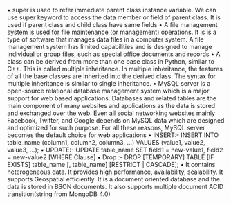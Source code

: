 
• super is used to refer immediate parent 
class instance variable. We can use super 
keyword to access the data member or field 
of parent class. It is used if parent class and 
child class have same fields
• A file management system is used for file 
maintenance (or management) operations. 
It is is a type of software that manages data 
files in a computer system. A file 
management system has limited capabilities 
and is designed to manage individual or 
group files, such as special office documents 
and records
• A class can be derived from more than one 
base class in Python, similar to C++. This is 
called multiple inheritance. In multiple 
inheritance, the features of all the base 
classes are inherited into the derived class. 
The syntax for multiple inheritance is similar 
to single inheritance.
• MySQL server is a open-source relational 
database management system which is a 
major support for web based applications. 
Databases and related tables are the main 
component of many websites and 
applications as the data is stored and 
exchanged over the web. Even all social 
networking websites mainly Facebook, 
Twitter, and Google depends on MySQL 
data which are designed and optimized for 
such purpose. For all these reasons, MySQL 
server becomes the default choice for web 
applications
• INSERT:-
INSERT INTO table_name (column1, column2, column3, ...)
VALUES (value1, value2, value3, ...);
• UPDATE:- UPDATE table_name SET field1 = 
new-value1, field2 = new-value2 [WHERE 
Clause]
• Drop :- DROP [TEMPORARY] TABLE [IF 
EXISTS] table_name [, table_name] 
[RESTRICT | CASCADE];
• It contains heterogeneous data. It provides 
high performance, availability, scalability. It 
supports Geospatial efficiently. It is a 
document oriented database and the data is 
stored in BSON documents. It also supports 
multiple document ACID transition(string 
from MongoDB 4.0)
